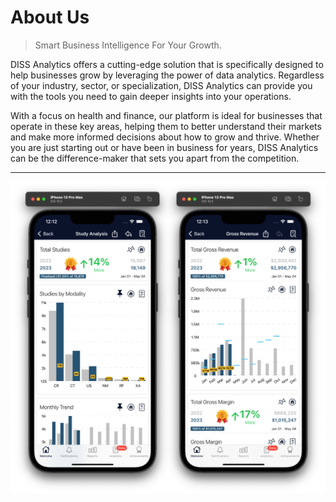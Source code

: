 # About Us

> Smart Business Intelligence For Your Growth.

<p>
	DISS Analytics offers a cutting-edge solution that is specifically designed to help businesses grow by leveraging the power of data analytics. Regardless of your industry, sector, or specialization, DISS Analytics can provide you with the tools you need to gain deeper insights into your operations.
</p>

<p>
 With a focus on health and finance, our platform is ideal for businesses that operate in these key areas, helping them to better understand their markets and make more informed decisions about how to grow and thrive. Whether you are just starting out or have been in business for years, DISS Analytics can be the difference-maker that sets you apart from the competition.
</p>

<hr>

<img src="/_media/about-us.png" alt="Preview DISS Analytics" class="img-responsive">
